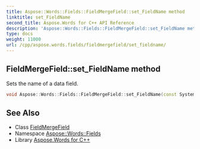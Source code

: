 ```yaml
---
title: Aspose::Words::Fields::FieldMergeField::set_FieldName method
linktitle: set_FieldName
second_title: Aspose.Words for C++ API Reference
description: 'Aspose::Words::Fields::FieldMergeField::set_FieldName method. Sets the name of a data field in C++.'
type: docs
weight: 11000
url: /cpp/aspose.words.fields/fieldmergefield/set_fieldname/
---
```

## FieldMergeField::set_FieldName method


Sets the name of a data field.

```cpp
void Aspose::Words::Fields::FieldMergeField::set_FieldName(const System::String &value)
```

## See Also

* Class [FieldMergeField](../)
* Namespace [Aspose::Words::Fields](../../)
* Library [Aspose.Words for C++](../../../)
